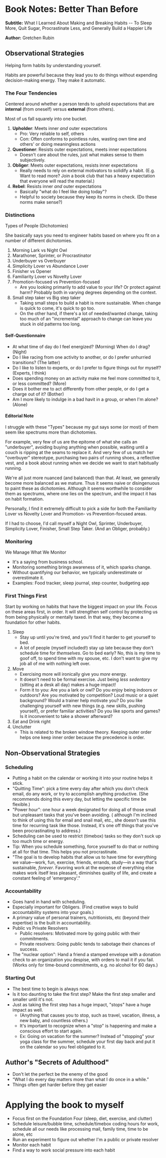 # Book Notes: Better Than Before

**Subtitle:** What I Learned About Making and Breaking Habits -- To Sleep More, Quit Sugar, Procrastinate Less, and Generally Build a Happier Life

**Author:** Gretchen Rubin

## Observational Strategies

Helping form habits by understanding yourself.

Habits are powerful because they lead you to do things without expending decision-making energy. They make it automatic.

### The Four Tendencies

Centered around whether a person tends to uphold expectations that are **internal** (from oneself) versus **external** (from others).

Most of us fall squarely into one bucket.

1. **Upholder**: Meets inner *and* outer expectations
    - Pro: Very reliable to self, others
    - Con: Often conforms to pointless rules, wasting own time and others' or doing meaningless actions
2. **Questioner**: Resists outer expectations, meets inner expectations
    - Doesn't care about the rules, just what makes sense to them subjectively.
3. **Obliger**: Meets outer expectations, resists inner expectations
    - Really needs to rely on external motivators to solidify a habit. (E.g. Want to read more? Join a book club that has a heavy expectation that everyone will read the material.)
4. **Rebel**: Resists inner *and* outer expectations
    - Basically "what do I feel like doing today"?
    - Helpful to society because they keep its norms in check. (Do these norms make sense?)

### Distinctions

Types of People (Dichotomies)

She basically says you need to engineer habits based on where you fit on a number of different dichotomies.

1. Morning Lark vs Night Owl
2. Marathoner, Sprinter, or Procrastinator
3. Underbuyer vs Overbuyer
4. Simplicity Lover vs Abundance Lover
5. Finisher vs Opener
6. Familiarity Lover vs Novelty Lover
7. Promotion-focused vs Prevention-focused
    - Are you looking primarily to add value to your life? Or protect against harm? Probably both in varying degrees depending on the context.
8. Small step taker vs Big step taker
    - Taking small steps to build a habit is more sustainable. When change is quick to come, it's quick to go too.
    - On the other hand, if there's a lot of needed/wanted change, taking too much of an "incremental" approach to change can leave you stuck in old patterns too long.

#### Self-Questionnaire

- At what time of day do I feel energized? (Morning) When do I drag? (Night)
- Do I like racing from one activity to another, or do I prefer unhurried transitions? (The latter)
- Do I like to listen to experts, or do I prefer to figure things out for myself? (Experts, I think)
- Does spending money on an activity make me feel more committed to it, or less committed? (More)
- Does it bother me to act differently from other people, or do I get a charge out of it? (Bother)
- Am I more likely to indulge in a bad havit in a group, or when I'm alone? (Alone)

#### Editorial Note

I struggle with these "Types" because my gut says some (or most) of them seem like spectrums more than dichotomies.

For example, very few of us are the epitome of what she calls an "underbuyer", avoiding buying anything when possible, waiting until a couch is ripping at the seams to replace it. And very few of us match her "overbuyer" stereotype, purchasing two pairs of running shoes, a reflective vest, and a book about running when we decide we want to start habitually running.

We're all just more nuanced (and balanced) than that. At least, we generally become more balanced as we mature. Thus it seems naive or disingenuous to paint these as dichotomies. Although it seems worthwhile to consider them as spectrums, where one lies on the spectrum, and the impact it has on habit formation.

Personally, I find it extremely difficult to pick a side for both the Familiarity Lover vs Novelty Lover and Promotion- vs Prevention-focused areas.

If I had to choose, I'd call myself a Night Owl, Sprinter, Underbuyer, Simplicity Lover, Finisher, Small Step Taker. (And an Obliger, probably.)

### Monitoring

We Manage What We Monitor

- It's a saying from business school.
- Monitoring something brings awareness of it, which sparks change.
- Without quantifying our behavior, we typically underestimate or overestimate it.
- Examples: Food tracker, sleep journal, step counter, budgeting app

### First Things First

Start by working on habits that have the biggest impact on your life. Focus on these areas first, in order. It will strengthen self control by protecting us from being physically or mentally taxed. In that way, they become a foundation for other habits.

1. Sleep
    - Stay up until you're tired, and you'll find it harder to get yourself to bed.
    - A lot of people (myself included!) stay up late because they don't schedule time for *themselves*. Go to bed early? No, this is my time to goof off, to spend time with my spouse, etc. I don't want to give my job all of me with nothing left over.
2. Move
    - Exercising more will ironically give you *more* energy.
    - It doesn't need to be formal exercise. Just being *less sedentary* (sitting at a desk all day) makes a huge impact!
    - Form it to you: Are you a lark or owl? Do you enjoy being indoors or outdoors? Are you motivated by competition? Loud music or a quiet background? Would a trainer help motivate you? Do you like challenging yourself with new things (e.g. new skills, pushing yourself), or prefer familiar activities? Do you like sports and games? Is it inconvenient to take a shower afterward?
3. Eat and Drink right
4. Unclutter
    - This is related to the broken window theory. Keeping outer order helps one keep inner order because the precedence is order.
    
## Non-Observational Strategies

### Scheduling

- Putting a habit on the calendar or working it into your routine helps it stick.
- "Quitting Time": pick a time every day after which you don't check email, do any work, or try to accomplish anything productive. (She recommends doing this every day, but letting the specific time be flexible.)
- "Power hour": one hour a week designated for doing all of those small but unpleasant tasks that you've been avoiding. ( although I'm inclined to think of using this for email and snail mail, etc., she doesn't use this time for recurring task like those. Instead, it's one off things that you've been  procrastinating to address.)
- Scheduling can be used to restrict (timebox) tasks so they don't suck up too much time or energy.
- Tip: When you schedule something, force yourself to do that or nothing at all for that time. This helps you not procrastinate.
- "The goal is to develop habits that allow us to have time for everything we value—work, fun, exercise, friends, errands, study—in a way that's sustainable, *forever*. Favoring work at the expense of everything else makes work itself less pleasant, diminishes quality of life, and create a constant feeling of 'emergency'."

### Accountability

- Goes hand in hand with scheduling.
- Especially important for Obligers. (Find creative ways to build accountability systems into your goals.)
- A primary value of personal trainers, nutritionists, etc (beyond their expertise) is the built in accountability.
- Public vs Private Resolvers
  - Public resolvers: Motivated more by going public with their commitments.
  - Private resolvers: Going public tends to sabotage their chances of success.
- The "nuclear option": Hand a friend a stamped envelope with a donation check to an organization you despise, with orders to mail it if you fail. (Works only for time-bound commitments, e.g. no alcohol for 60 days.)

### Starting Out

- The best time to begin is always now.
- Is it too daunting to take the first step? Make the first step smaller and smaller until it's not.
- Just as taking the first step has a huge impact, "stops" have a huge impact as well.
    - (Anything that causes you to stop, such as travel, vacation, illness, a new baby, and countless others.)
    - It's important to recognize when a "stop" is happening and make a conscious effort to start again.
    - Ex: Going on vacation for the summer? Instead of "stopping" your yoga class for the summer, schedule your first day back and put it on the calendar so you feel obligated to it. 

## Author's "Secrets of Adulthood"

- Don't let the perfect be the enemy of the good
- “What I do every day matters more than what I do once in a while.”
- Things often get harder before they get easier

# Applying the book to myself

- Focus first on the Foundation Four (sleep, diet, exercise, and clutter)
- Schedule leisure/bubble time, schedule/timebox coding hours for work, schedule all our needs like processing mail, family time, time to be alone, etc
- Run an experiment to figure out whether I'm a public or private resolver
- Monitor each habit
- Find a way to work social pressure into each habit
